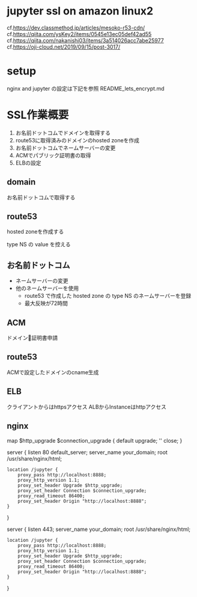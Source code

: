 # jupyter ssl on amazon linux2
cf.https://dev.classmethod.jp/articles/mesoko-r53-cdn/
cf.https://qiita.com/ysKey2/items/0545e13ec05def42ad55
cf.https://qiita.com/nakanishi03/items/3a514026acc7abe25977
cf.https://oji-cloud.net/2019/09/15/post-3017/

# setup
nginx and jupyter の設定は下記を参照
README_lets_encrypt.md

# SSL作業概要
1. お名前ドットコムでドメインを取得する
2. route53に取得済みのドメインのhosted zoneを作成
3. お名前ドットコムでネームサーバーの変更
4. ACMでパブリック証明書の取得
5. ELBの設定

## domain
お名前ドットコムで取得する

## route53
hosted zoneを作成する

type NS の value を控える

## お名前ドットコム
- ネームサーバーの変更
- 他のネームサーバーを使用
  - route53 で作成した hosted zone の type NS のネームサーバーを登録
  - 最大反映が72時間

## ACM
ドメイン証明書申請

## route53
ACMで設定したドメインのcname生成

## ELB
クライアントからはhttpsアクセス
ALBからInstanceはhttpアクセス

## nginx

map $http_upgrade $connection_upgrade {
    default upgrade;
    '' close;
}

server {
    listen 80 default_server;
    server_name your_domain;
    root /usr/share/nginx/html;

    location /jupyter {
        proxy_pass http://localhost:8888;
        proxy_http_version 1.1;
        proxy_set_header Upgrade $http_upgrade;
        proxy_set_header Connection $connection_upgrade;
        proxy_read_timeout 86400;
        proxy_set_header Origin "http://localhost:8888";
    }
}

server {
    listen 443;
    server_name your_domain;
    root /usr/share/nginx/html;

    location /jupyter {
        proxy_pass http://localhost:8888;
        proxy_http_version 1.1;
        proxy_set_header Upgrade $http_upgrade;
        proxy_set_header Connection $connection_upgrade;
        proxy_read_timeout 86400;
        proxy_set_header Origin "http://localhost:8888";
    }
}
